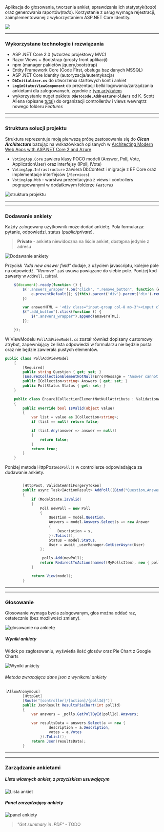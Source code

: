 
Aplikacja do głosowania, tworzenia ankiet, sprawdzania ich statystyk(*todo*) oraz generowania raportów(*todo*). Korzystanie z usług wymaga rejestracji, zaimplementowanej z wykorzystaniem ASP.NET Core Identity.

<img src="https://i.imgur.com/EciRM02.png"/>

----------


### Wykorzystane technologie i rozwiązania
- ASP .NET Core 2.0 (wzorzec projektowy MVC)
- Razor Views + Bootstrap (prosty front aplikacji)
- npm (manager pakietów jquery,bootstrap)
- Entity Framework Core (Code First, obsługa baz danych MSSQL)
- ASP .NET Core Identity (autoryzacja/autentykacja)
- **`DbInitializer.cs`** do utworzenia startowych kont i ankiet
- **`LoginStatusViewComponent`** do prezentacji belki logowania/zarządzania ankietami dla zalogowanych, zgodnie z [tym artykułem](https://andrewlock.net/an-introduction-to-viewcomponents-a-login-status-view-component/)
- wykorzystanie nuget pakietu **`OdeToCode.AddFeatureFolders`** od K. Scott Allena (opisane [tutaj](https://odetocode.com/blogs/scott/archive/2016/11/29/addfeaturefolders-and-usenodemodules-on-nuget-for-asp-net-core.aspx)) do organizacji controllerów i views wewnątrz nowego folderu *Features*


----------

----------


### Struktura solucji projektu
Struktura reprezentuje moją pierwszą próbę zastosowania się do ***Clean Architecture*** bazując na wskazówkach opisanych w [Architecting Modern Web Apps with ASP.NET Core 2 and Azure](https://docs.microsoft.com/en-us/dotnet/standard/modern-web-apps-azure-architecture/common-web-application-architectures)

- `VotingApp.Core` zawiera klasy POCO modeli (Answer, Poll, Vote, ApplicationUser) oraz interfejsy (IPoll, IVote)
- `VotingApp.Infrastructure` zawiera DbContext i migracje z EF Core oraz implementacje interfejsów (`/Services`)
- `VotingApp.Web` - warstwa prezentacyjna z views i controllers pogrupowanymi w dodatkowym folderze *`Features`*

![struktura projektu](https://i.imgur.com/KSbSEYu.png)



----------

----------


### Dodawanie ankiety
Każdy zalogowany użytkownik może dodać ankietę. Pola formularza: pytanie, odpowiedzi, status (*public/private*).

> **Private** - ankieta niewidoczna na liście ankiet, dostępna jedynie z adresu 

![Dodawanie ankiety](https://i.imgur.com/7xQGoW7.png)


Przycisk *"Add new answer field"* dodaje, z użyciem javascriptu, kolejne pole na odpowiedź. *"Remove"* zaś usuwa powiązane do siebie pole. Poniżej kod zawarty w `AddPoll.cshtml`

```js
    $(document).ready(function () {
        $('.answers_wrapper').on("click", ".remove_button", function (e) { //user click on remove text
            e.preventDefault(); $(this).parent('div').parent('div').remove();
        })

        var answerHTML = '<div class="input-group col-8 mb-3"><input class="form-control" type="text" data-val="true" data-val-required="The Answers field is required." id="Answers" name="Answers" /><div class="input-group-append"> <button class="btn btn-outline-secondary remove_button" type="button">Remove</button></div></div>';
        $(".add_button").click(function () {
            $(".answers_wrapper").append(answerHTML);
        });

    });
```

W ViewModelu `PollAddViewModel.cs` został również dopisany customowy atrybut, zapewniający że lista odpowiedzi w formularzu nie będzie pusta oraz nie będzie zawierała pustych elementów.

```csharp
public class PollAddViewModel
    {
        [Required]
        public string Question { get; set; }
        [EnsureICollectionElementNotNull(ErrorMessage = "Answer cannot be empty.")]
        public ICollection<string> Answers { get; set; }
        public PollStatus Status { get; set; }
    }

    public class EnsureICollectionElementNotNullAttribute : ValidationAttribute
    {
        public override bool IsValid(object value)
        {
            var list = value as ICollection<string>;
            if (list == null) return false;

            if (list.Any(answer => answer == null))
            {
                return false;
            }
            return true;
        }
    }
```

Poniżej metoda HttpPost`AddPoll()` w controllerze odpowiadająca za dodawanie ankiety.

```csharp

        [HttpPost, ValidateAntiForgeryToken]
        public async Task<IActionResult> AddPoll([Bind("Question,Answers,Status")] PollAddViewModel model)
        {
            if (ModelState.IsValid)
            {
                Poll newPoll = new Poll
                {
                    Question = model.Question,
                    Answers = model.Answers.Select(s => new Answer
                    {
                        Description = s,
                    }).ToList(),
                    Status = model.Status,
                    User = await _userManager.GetUserAsync(User)
                };

                _polls.Add(newPoll);
                return RedirectToAction(nameof(MyPollsItem), new { pollId = newPoll.PollId });
            }

            return View(model);
        }
```

----------

----------

### Głosowanie
Głosowanie wymaga bycia zalogowanym, głos można oddać raz, ostatecznie (bez możliwości zmiany).

![głosowanie na ankietę](https://i.imgur.com/XIPfLgd.png)

##### Wyniki ankiety
Widok po zagłosowaniu, wyświetla ilość głosów oraz Pie Chart z Google Charts

![Wyniki ankiety](https://i.imgur.com/E8iwCcI.png)

###### Metoda zwracająca dane json z wynikami ankiety

```csharp
[AllowAnonymous]
        [HttpGet]
        [Route("[controller]/[action]/{pollId}")]
        public JsonResult ResultsPieChart(int pollId)
        {
            var answers = _polls.GetPollById(pollId).Answers;

            var resultsData = answers.Select(a => new {
                    description = a.Description,
                    votes = a.Votes
                }).ToList();
            return Json(resultsData);
        }
```

----------

----------

### Zarządzanie ankietami
##### Lista własnych ankiet, z przyciskiem usuwającym

![Lista ankiet](https://i.imgur.com/9XGb5FY.png)

##### Panel zarządzający ankiety
![panel ankiety](https://i.imgur.com/zcqmOqy.png)

>*"Get summary in .PDF"* - TODO

